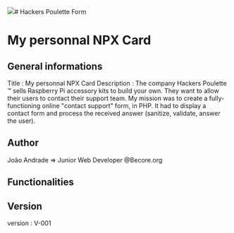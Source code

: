 <img src="https://img.shields.io/badge/MADE%20WITH-NodeJS-brightgreen?style=for-the-badge"># Hackers Poulette Form


# My personnal NPX Card

## General informations 
Title       : My personnal NPX Card
Description : The company Hackers Poulette ™ sells Raspberry Pi accessory kits to build your own. They want to allow their users to contact their support team. My mission was to create a fully-functioning online "contact support" form, in PHP.
It had to display a contact form and process the received answer (sanitize, validate, answer the user).


## Author
João Andrade => Junior Web Developer @Becore.org


## Functionalities


## Version 
version : V-001

